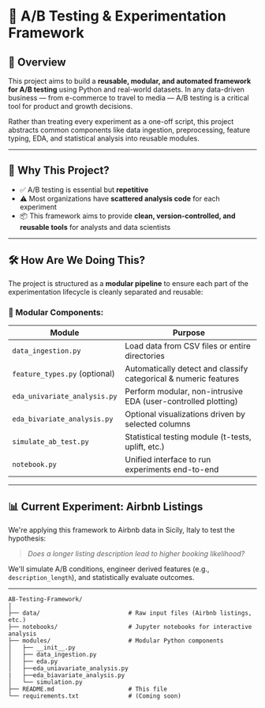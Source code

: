 # 🧪 A/B Testing & Experimentation Framework 

## 📌 Overview

This project aims to build a **reusable, modular, and automated framework for A/B testing** using Python and real-world datasets. In any data-driven business — from e-commerce to travel to media — A/B testing is a critical tool for product and growth decisions.

Rather than treating every experiment as a one-off script, this project abstracts common components like data ingestion, preprocessing, feature typing, EDA, and statistical analysis into reusable modules.


---

## 🎯 Why This Project?

- ✅ A/B testing is essential but **repetitive**
- ⚠️ Most organizations have **scattered analysis code** for each experiment
- 📦 This framework aims to provide **clean, version-controlled, and reusable tools** for analysts and data scientists

---

## 🛠️ How Are We Doing This?

The project is structured as a **modular pipeline** to ensure each part of the experimentation lifecycle is cleanly separated and reusable:

### 🔄 Modular Components:

| Module                             | Purpose                                                       |
|----------------------              |---------------------------------------------------------------|
| `data_ingestion.py`                | Load data from CSV files or entire directories                |
| `feature_types.py` (optional)      | Automatically detect and classify categorical & numeric features |
| `eda_univariate_analysis.py`       | Perform modular, non-intrusive EDA (user-controlled plotting) |
| `eda_bivariate_analysis.py`        | Optional visualizations driven by selected columns            |
| `simulate_ab_test.py`              |  Statistical testing module (t-tests, uplift, etc.)  |
| `notebook.py`                      | Unified interface to run experiments end-to-end     |

---

## 📊 Current Experiment: Airbnb Listings

We're applying this framework to Airbnb data in Sicily, Italy to test the hypothesis:

> _Does a longer listing description lead to higher booking likelihood?_

We'll simulate A/B conditions, engineer derived features (e.g., `description_length`), and statistically evaluate outcomes.

---




```
AB-Testing-Framework/
│
├── data/                         # Raw input files (Airbnb listings, etc.)
├── notebooks/                    # Jupyter notebooks for interactive analysis
├── modules/                      # Modular Python components
│   ├── __init__.py
│   ├── data_ingestion.py
│   ├── eda.py
│   ├──eda_uniavariate_analysis.py
|   ├──eda_biavariate_analysis.py
│   └── simulation.py           
├── README.md                     # This file
└── requirements.txt              # (Coming soon)
```
